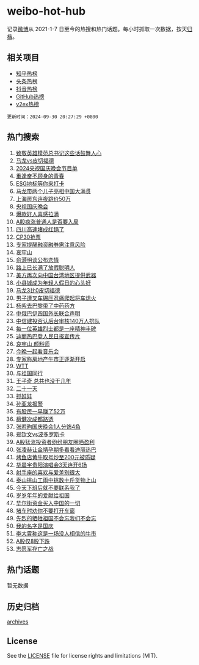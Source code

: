 # weibo-hot-hub

记录[微博](https://www.weibo.com)从 2021-1-7 日至今的热搜和热门话题。每小时抓取一次数据，按天[归档](archives)。

## 相关项目

- [知乎热榜](https://github.com/lonnyzhang423/zhihu-hot-hub)
- [头条热榜](https://github.com/lonnyzhang423/toutiao-hot-hub)
- [抖音热榜](https://github.com/lonnyzhang423/douyin-hot-hub)
- [GitHub热榜](https://github.com/lonnyzhang423/github-hot-hub)
- [v2ex热榜](https://github.com/lonnyzhang423/v2ex-hot-hub)


`更新时间：2024-09-30 20:27:29 +0800`

## 热门搜索

1. [致敬英雄模范总书记这些话鼓舞人心](https://m.weibo.cn/search?containerid=100103type%3D1%26t%3D10%26q%3D%23%E8%87%B4%E6%95%AC%E8%8B%B1%E9%9B%84%E6%A8%A1%E8%8C%83%E6%80%BB%E4%B9%A6%E8%AE%B0%E8%BF%99%E4%BA%9B%E8%AF%9D%E9%BC%93%E8%88%9E%E4%BA%BA%E5%BF%83%23&stream_entry_id=51&isnewpage=1&extparam=seat%3D1%26q%3D%2523%25E8%2587%25B4%25E6%2595%25AC%25E8%258B%25B1%25E9%259B%2584%25E6%25A8%25A1%25E8%258C%2583%25E6%2580%25BB%25E4%25B9%25A6%25E8%25AE%25B0%25E8%25BF%2599%25E4%25BA%259B%25E8%25AF%259D%25E9%25BC%2593%25E8%2588%259E%25E4%25BA%25BA%25E5%25BF%2583%2523%26dgr%3D0%26cate%3D10103%26filter_type%3Drealtimehot%26stream_entry_id%3D51%26c_type%3D51%26pos%3D0%26display_time%3D1727699248%26pre_seqid%3D17276992486230117544246)
1. [马龙vs皮切福德](https://m.weibo.cn/search?containerid=100103type%3D1%26t%3D10%26q%3D%23%E9%A9%AC%E9%BE%99vs%E7%9A%AE%E5%88%87%E7%A6%8F%E5%BE%B7%23&stream_entry_id=31&isnewpage=1&extparam=seat%3D1%26flag%3D1%26pos%3D0%26stream_entry_id%3D31%26realpos%3D1%26lcate%3D5001%26q%3D%2523%25E9%25A9%25AC%25E9%25BE%2599vs%25E7%259A%25AE%25E5%2588%2587%25E7%25A6%258F%25E5%25BE%25B7%2523%26dgr%3D0%26band_rank%3D1%26filter_type%3Drealtimehot%26c_type%3D31%26cate%3D5001%26display_time%3D1727699248%26pre_seqid%3D17276992486230117544246)
1. [2024央视国庆晚会节目单](https://m.weibo.cn/search?containerid=100103type%3D1%26t%3D10%26q%3D%232024%E5%A4%AE%E8%A7%86%E5%9B%BD%E5%BA%86%E6%99%9A%E4%BC%9A%E8%8A%82%E7%9B%AE%E5%8D%95%23&stream_entry_id=31&isnewpage=1&extparam=seat%3D1%26flag%3D0%26pos%3D1%26stream_entry_id%3D31%26realpos%3D2%26lcate%3D5001%26q%3D%25232024%25E5%25A4%25AE%25E8%25A7%2586%25E5%259B%25BD%25E5%25BA%2586%25E6%2599%259A%25E4%25BC%259A%25E8%258A%2582%25E7%259B%25AE%25E5%258D%2595%2523%26dgr%3D0%26band_rank%3D2%26filter_type%3Drealtimehot%26c_type%3D31%26cate%3D5001%26display_time%3D1727699248%26pre_seqid%3D17276992486230117544246)
1. [重逢奋不顾身的青春](https://m.weibo.cn/search?containerid=100103type%3D1%26t%3D10%26q%3D%23%E9%87%8D%E9%80%A2%E5%A5%8B%E4%B8%8D%E9%A1%BE%E8%BA%AB%E7%9A%84%E9%9D%92%E6%98%A5%23&stream_entry_id=31&isnewpage=1&extparam=seat%3D1%26flag%3D0%26pos%3D2%26stream_entry_id%3D31%26realpos%3D3%26lcate%3D5001%26q%3D%2523%25E9%2587%258D%25E9%2580%25A2%25E5%25A5%258B%25E4%25B8%258D%25E9%25A1%25BE%25E8%25BA%25AB%25E7%259A%2584%25E9%259D%2592%25E6%2598%25A5%2523%26dgr%3D0%26band_rank%3D3%26filter_type%3Drealtimehot%26c_type%3D31%26cate%3D5001%26display_time%3D1727699248%26pre_seqid%3D17276992486230117544246)
1. [ESG地标等你来打卡](https://m.weibo.cn/search?containerid=100103type%3D1%26t%3D10%26q%3D%23ESG%E5%9C%B0%E6%A0%87%E7%AD%89%E4%BD%A0%E6%9D%A5%E6%89%93%E5%8D%A1%23&stream_entry_id=31&isnewpage=1&extparam=seat%3D1%26cate%3D5001%26pos%3D3%26stream_entry_id%3D31%26lcate%3D5001%26q%3D%2523ESG%25E5%259C%25B0%25E6%25A0%2587%25E7%25AD%2589%25E4%25BD%25A0%25E6%259D%25A5%25E6%2589%2593%25E5%258D%25A1%2523%26dgr%3D0%26band_rank%3D4%26filter_type%3Drealtimehot%26c_type%3D31%26is_ad_pos%3D1%26adid%3D257973%26display_time%3D1727699248%26pre_seqid%3D17276992486230117544246)
1. [马龙带两个儿子亮相中国大满贯](https://m.weibo.cn/search?containerid=100103type%3D1%26t%3D10%26q%3D%23%E9%A9%AC%E9%BE%99%E5%B8%A6%E4%B8%A4%E4%B8%AA%E5%84%BF%E5%AD%90%E4%BA%AE%E7%9B%B8%E4%B8%AD%E5%9B%BD%E5%A4%A7%E6%BB%A1%E8%B4%AF%23&stream_entry_id=31&isnewpage=1&extparam=seat%3D1%26flag%3D1%26pos%3D4%26stream_entry_id%3D31%26realpos%3D4%26lcate%3D5001%26q%3D%2523%25E9%25A9%25AC%25E9%25BE%2599%25E5%25B8%25A6%25E4%25B8%25A4%25E4%25B8%25AA%25E5%2584%25BF%25E5%25AD%2590%25E4%25BA%25AE%25E7%259B%25B8%25E4%25B8%25AD%25E5%259B%25BD%25E5%25A4%25A7%25E6%25BB%25A1%25E8%25B4%25AF%2523%26dgr%3D0%26band_rank%3D4%26filter_type%3Drealtimehot%26c_type%3D31%26cate%3D5001%26display_time%3D1727699248%26pre_seqid%3D17276992486230117544246)
1. [上海房东连夜跳价50万](https://m.weibo.cn/search?containerid=100103type%3D1%26t%3D10%26q%3D%23%E4%B8%8A%E6%B5%B7%E6%88%BF%E4%B8%9C%E8%BF%9E%E5%A4%9C%E8%B7%B3%E4%BB%B750%E4%B8%87%23&stream_entry_id=31&isnewpage=1&extparam=seat%3D1%26flag%3D1%26pos%3D5%26stream_entry_id%3D31%26realpos%3D5%26lcate%3D5001%26q%3D%2523%25E4%25B8%258A%25E6%25B5%25B7%25E6%2588%25BF%25E4%25B8%259C%25E8%25BF%259E%25E5%25A4%259C%25E8%25B7%25B3%25E4%25BB%25B750%25E4%25B8%2587%2523%26dgr%3D0%26band_rank%3D5%26filter_type%3Drealtimehot%26c_type%3D31%26cate%3D5001%26display_time%3D1727699248%26pre_seqid%3D17276992486230117544246)
1. [央视国庆晚会](https://m.weibo.cn/search?containerid=100103type%3D1%26t%3D10%26q%3D%E5%A4%AE%E8%A7%86%E5%9B%BD%E5%BA%86%E6%99%9A%E4%BC%9A&stream_entry_id=31&isnewpage=1&extparam=seat%3D1%26flag%3D1%26pos%3D6%26stream_entry_id%3D31%26realpos%3D6%26lcate%3D5001%26q%3D%25E5%25A4%25AE%25E8%25A7%2586%25E5%259B%25BD%25E5%25BA%2586%25E6%2599%259A%25E4%25BC%259A%26dgr%3D0%26band_rank%3D6%26filter_type%3Drealtimehot%26c_type%3D31%26cate%3D5001%26display_time%3D1727699248%26pre_seqid%3D17276992486230117544246)
1. [爆款好人喜感拉满](https://m.weibo.cn/search?containerid=100103type%3D1%26t%3D10%26q%3D%23%E7%88%86%E6%AC%BE%E5%A5%BD%E4%BA%BA%E5%96%9C%E6%84%9F%E6%8B%89%E6%BB%A1%23&stream_entry_id=31&isnewpage=1&extparam=seat%3D1%26cate%3D5001%26pos%3D7%26stream_entry_id%3D31%26lcate%3D5001%26c_type%3D31%26q%3D%2523%25E7%2588%2586%25E6%25AC%25BE%25E5%25A5%25BD%25E4%25BA%25BA%25E5%2596%259C%25E6%2584%259F%25E6%258B%2589%25E6%25BB%25A1%2523%26topic_ad%3D1%26band_rank%3D7%26filter_type%3Drealtimehot%26adid%3D257619%26is_ad_pos%3D1%26dgr%3D0%26display_time%3D1727699248%26pre_seqid%3D17276992486230117544246)
1. [A股疯涨普通人是否要入局](https://m.weibo.cn/search?containerid=100103type%3D1%26t%3D10%26q%3D%23A%E8%82%A1%E7%96%AF%E6%B6%A8%E6%99%AE%E9%80%9A%E4%BA%BA%E6%98%AF%E5%90%A6%E8%A6%81%E5%85%A5%E5%B1%80%23&stream_entry_id=31&isnewpage=1&extparam=seat%3D1%26flag%3D2%26pos%3D8%26stream_entry_id%3D31%26realpos%3D7%26lcate%3D5001%26q%3D%2523A%25E8%2582%25A1%25E7%2596%25AF%25E6%25B6%25A8%25E6%2599%25AE%25E9%2580%259A%25E4%25BA%25BA%25E6%2598%25AF%25E5%2590%25A6%25E8%25A6%2581%25E5%2585%25A5%25E5%25B1%2580%2523%26dgr%3D0%26band_rank%3D7%26filter_type%3Drealtimehot%26c_type%3D31%26cate%3D5001%26display_time%3D1727699248%26pre_seqid%3D17276992486230117544246)
1. [四川高速堵成红锅了](https://m.weibo.cn/search?containerid=100103type%3D1%26t%3D10%26q%3D%23%E5%9B%9B%E5%B7%9D%E9%AB%98%E9%80%9F%E5%A0%B5%E6%88%90%E7%BA%A2%E9%94%85%E4%BA%86%23&stream_entry_id=31&isnewpage=1&extparam=seat%3D1%26flag%3D2%26pos%3D9%26stream_entry_id%3D31%26realpos%3D8%26lcate%3D5001%26q%3D%2523%25E5%259B%259B%25E5%25B7%259D%25E9%25AB%2598%25E9%2580%259F%25E5%25A0%25B5%25E6%2588%2590%25E7%25BA%25A2%25E9%2594%2585%25E4%25BA%2586%2523%26dgr%3D0%26band_rank%3D8%26filter_type%3Drealtimehot%26c_type%3D31%26cate%3D5001%26display_time%3D1727699248%26pre_seqid%3D17276992486230117544246)
1. [CP30抢票](https://m.weibo.cn/search?containerid=100103type%3D1%26t%3D10%26q%3DCP30%E6%8A%A2%E7%A5%A8&stream_entry_id=31&isnewpage=1&extparam=seat%3D1%26flag%3D1%26pos%3D10%26stream_entry_id%3D31%26realpos%3D9%26lcate%3D5001%26q%3DCP30%25E6%258A%25A2%25E7%25A5%25A8%26dgr%3D0%26band_rank%3D9%26filter_type%3Drealtimehot%26c_type%3D31%26cate%3D5001%26display_time%3D1727699248%26pre_seqid%3D17276992486230117544246)
1. [专家提醒融资融券需注意风险](https://m.weibo.cn/search?containerid=100103type%3D1%26t%3D10%26q%3D%23%E4%B8%93%E5%AE%B6%E6%8F%90%E9%86%92%E8%9E%8D%E8%B5%84%E8%9E%8D%E5%88%B8%E9%9C%80%E6%B3%A8%E6%84%8F%E9%A3%8E%E9%99%A9%23&stream_entry_id=31&isnewpage=1&extparam=seat%3D1%26flag%3D1%26pos%3D11%26stream_entry_id%3D31%26realpos%3D10%26lcate%3D5001%26q%3D%2523%25E4%25B8%2593%25E5%25AE%25B6%25E6%258F%2590%25E9%2586%2592%25E8%259E%258D%25E8%25B5%2584%25E8%259E%258D%25E5%2588%25B8%25E9%259C%2580%25E6%25B3%25A8%25E6%2584%258F%25E9%25A3%258E%25E9%2599%25A9%2523%26dgr%3D0%26band_rank%3D10%26filter_type%3Drealtimehot%26c_type%3D31%26cate%3D5001%26display_time%3D1727699248%26pre_seqid%3D17276992486230117544246)
1. [哀牢山](https://m.weibo.cn/search?containerid=100103type%3D1%26t%3D10%26q%3D%E5%93%80%E7%89%A2%E5%B1%B1&stream_entry_id=31&isnewpage=1&extparam=seat%3D1%26flag%3D1%26pos%3D12%26stream_entry_id%3D31%26realpos%3D11%26lcate%3D5001%26q%3D%25E5%2593%2580%25E7%2589%25A2%25E5%25B1%25B1%26dgr%3D0%26band_rank%3D11%26filter_type%3Drealtimehot%26c_type%3D31%26cate%3D5001%26display_time%3D1727699248%26pre_seqid%3D17276992486230117544246)
1. [俞灏明谈公布恋情](https://m.weibo.cn/search?containerid=100103type%3D1%26t%3D10%26q%3D%23%E4%BF%9E%E7%81%8F%E6%98%8E%E8%B0%88%E5%85%AC%E5%B8%83%E6%81%8B%E6%83%85%23&stream_entry_id=31&isnewpage=1&extparam=seat%3D1%26flag%3D2%26pos%3D13%26stream_entry_id%3D31%26realpos%3D12%26lcate%3D5001%26q%3D%2523%25E4%25BF%259E%25E7%2581%258F%25E6%2598%258E%25E8%25B0%2588%25E5%2585%25AC%25E5%25B8%2583%25E6%2581%258B%25E6%2583%2585%2523%26dgr%3D0%26band_rank%3D12%26filter_type%3Drealtimehot%26c_type%3D31%26cate%3D5001%26display_time%3D1727699248%26pre_seqid%3D17276992486230117544246)
1. [路上已长满了放假聪明人](https://m.weibo.cn/search?containerid=100103type%3D1%26t%3D10%26q%3D%23%E8%B7%AF%E4%B8%8A%E5%B7%B2%E9%95%BF%E6%BB%A1%E4%BA%86%E6%94%BE%E5%81%87%E8%81%AA%E6%98%8E%E4%BA%BA%23&stream_entry_id=31&isnewpage=1&extparam=seat%3D1%26flag%3D0%26pos%3D14%26stream_entry_id%3D31%26realpos%3D13%26lcate%3D5001%26q%3D%2523%25E8%25B7%25AF%25E4%25B8%258A%25E5%25B7%25B2%25E9%2595%25BF%25E6%25BB%25A1%25E4%25BA%2586%25E6%2594%25BE%25E5%2581%2587%25E8%2581%25AA%25E6%2598%258E%25E4%25BA%25BA%2523%26dgr%3D0%26band_rank%3D13%26filter_type%3Drealtimehot%26c_type%3D31%26cate%3D5001%26display_time%3D1727699248%26pre_seqid%3D17276992486230117544246)
1. [美方再次向中国台湾地区提供武器](https://m.weibo.cn/search?containerid=100103type%3D1%26t%3D10%26q%3D%23%E7%BE%8E%E6%96%B9%E5%86%8D%E6%AC%A1%E5%90%91%E4%B8%AD%E5%9B%BD%E5%8F%B0%E6%B9%BE%E5%9C%B0%E5%8C%BA%E6%8F%90%E4%BE%9B%E6%AD%A6%E5%99%A8%23&stream_entry_id=31&isnewpage=1&extparam=seat%3D1%26flag%3D0%26pos%3D15%26stream_entry_id%3D31%26realpos%3D14%26lcate%3D5001%26q%3D%2523%25E7%25BE%258E%25E6%2596%25B9%25E5%2586%258D%25E6%25AC%25A1%25E5%2590%2591%25E4%25B8%25AD%25E5%259B%25BD%25E5%258F%25B0%25E6%25B9%25BE%25E5%259C%25B0%25E5%258C%25BA%25E6%258F%2590%25E4%25BE%259B%25E6%25AD%25A6%25E5%2599%25A8%2523%26dgr%3D0%26band_rank%3D14%26filter_type%3Drealtimehot%26c_type%3D31%26cate%3D5001%26display_time%3D1727699248%26pre_seqid%3D17276992486230117544246)
1. [小县城成为年轻人假日的心头好](https://m.weibo.cn/search?containerid=100103type%3D1%26t%3D10%26q%3D%23%E5%B0%8F%E5%8E%BF%E5%9F%8E%E6%88%90%E4%B8%BA%E5%B9%B4%E8%BD%BB%E4%BA%BA%E5%81%87%E6%97%A5%E7%9A%84%E5%BF%83%E5%A4%B4%E5%A5%BD%23&stream_entry_id=31&isnewpage=1&extparam=seat%3D1%26flag%3D1%26pos%3D16%26stream_entry_id%3D31%26realpos%3D15%26lcate%3D5001%26q%3D%2523%25E5%25B0%258F%25E5%258E%25BF%25E5%259F%258E%25E6%2588%2590%25E4%25B8%25BA%25E5%25B9%25B4%25E8%25BD%25BB%25E4%25BA%25BA%25E5%2581%2587%25E6%2597%25A5%25E7%259A%2584%25E5%25BF%2583%25E5%25A4%25B4%25E5%25A5%25BD%2523%26dgr%3D0%26band_rank%3D15%26filter_type%3Drealtimehot%26c_type%3D31%26cate%3D5001%26display_time%3D1727699248%26pre_seqid%3D17276992486230117544246)
1. [马龙3比0皮切福德](https://m.weibo.cn/search?containerid=100103type%3D1%26t%3D10%26q%3D%23%E9%A9%AC%E9%BE%993%E6%AF%940%E7%9A%AE%E5%88%87%E7%A6%8F%E5%BE%B7%23&stream_entry_id=31&isnewpage=1&extparam=seat%3D1%26flag%3D1%26pos%3D17%26stream_entry_id%3D31%26realpos%3D16%26lcate%3D5001%26q%3D%2523%25E9%25A9%25AC%25E9%25BE%25993%25E6%25AF%25940%25E7%259A%25AE%25E5%2588%2587%25E7%25A6%258F%25E5%25BE%25B7%2523%26dgr%3D0%26band_rank%3D16%26filter_type%3Drealtimehot%26c_type%3D31%26cate%3D5001%26display_time%3D1727699248%26pre_seqid%3D17276992486230117544246)
1. [男子遭叉车碾压忍痛爬起将车熄火](https://m.weibo.cn/search?containerid=100103type%3D1%26t%3D10%26q%3D%23%E7%94%B7%E5%AD%90%E9%81%AD%E5%8F%89%E8%BD%A6%E7%A2%BE%E5%8E%8B%E5%BF%8D%E7%97%9B%E7%88%AC%E8%B5%B7%E5%B0%86%E8%BD%A6%E7%86%84%E7%81%AB%23&stream_entry_id=31&isnewpage=1&extparam=seat%3D1%26flag%3D0%26pos%3D18%26stream_entry_id%3D31%26realpos%3D17%26lcate%3D5001%26q%3D%2523%25E7%2594%25B7%25E5%25AD%2590%25E9%2581%25AD%25E5%258F%2589%25E8%25BD%25A6%25E7%25A2%25BE%25E5%258E%258B%25E5%25BF%258D%25E7%2597%259B%25E7%2588%25AC%25E8%25B5%25B7%25E5%25B0%2586%25E8%25BD%25A6%25E7%2586%2584%25E7%2581%25AB%2523%26dgr%3D0%26band_rank%3D17%26filter_type%3Drealtimehot%26c_type%3D31%26cate%3D5001%26display_time%3D1727699248%26pre_seqid%3D17276992486230117544246)
1. [杨紫去巴黎带了中药药方](https://m.weibo.cn/search?containerid=100103type%3D1%26t%3D10%26q%3D%23%E6%9D%A8%E7%B4%AB%E5%8E%BB%E5%B7%B4%E9%BB%8E%E5%B8%A6%E4%BA%86%E4%B8%AD%E8%8D%AF%E8%8D%AF%E6%96%B9%23&stream_entry_id=31&isnewpage=1&extparam=seat%3D1%26flag%3D1%26pos%3D19%26stream_entry_id%3D31%26realpos%3D18%26lcate%3D5001%26q%3D%2523%25E6%259D%25A8%25E7%25B4%25AB%25E5%258E%25BB%25E5%25B7%25B4%25E9%25BB%258E%25E5%25B8%25A6%25E4%25BA%2586%25E4%25B8%25AD%25E8%258D%25AF%25E8%258D%25AF%25E6%2596%25B9%2523%26dgr%3D0%26band_rank%3D18%26filter_type%3Drealtimehot%26c_type%3D31%26cate%3D5001%26display_time%3D1727699248%26pre_seqid%3D17276992486230117544246)
1. [中俄巴伊四国外长联合声明](https://m.weibo.cn/search?containerid=100103type%3D1%26t%3D10%26q%3D%23%E4%B8%AD%E4%BF%84%E5%B7%B4%E4%BC%8A%E5%9B%9B%E5%9B%BD%E5%A4%96%E9%95%BF%E8%81%94%E5%90%88%E5%A3%B0%E6%98%8E%23&stream_entry_id=31&isnewpage=1&extparam=seat%3D1%26flag%3D1%26pos%3D20%26stream_entry_id%3D31%26realpos%3D19%26lcate%3D5001%26q%3D%2523%25E4%25B8%25AD%25E4%25BF%2584%25E5%25B7%25B4%25E4%25BC%258A%25E5%259B%259B%25E5%259B%25BD%25E5%25A4%2596%25E9%2595%25BF%25E8%2581%2594%25E5%2590%2588%25E5%25A3%25B0%25E6%2598%258E%2523%26dgr%3D0%26band_rank%3D19%26filter_type%3Drealtimehot%26c_type%3D31%26cate%3D5001%26display_time%3D1727699248%26pre_seqid%3D17276992486230117544246)
1. [中信建投否认后台审核140万人排队](https://m.weibo.cn/search?containerid=100103type%3D1%26t%3D10%26q%3D%23%E4%B8%AD%E4%BF%A1%E5%BB%BA%E6%8A%95%E5%90%A6%E8%AE%A4%E5%90%8E%E5%8F%B0%E5%AE%A1%E6%A0%B8140%E4%B8%87%E4%BA%BA%E6%8E%92%E9%98%9F%23&stream_entry_id=31&isnewpage=1&extparam=seat%3D1%26flag%3D1%26pos%3D21%26stream_entry_id%3D31%26realpos%3D20%26lcate%3D5001%26q%3D%2523%25E4%25B8%25AD%25E4%25BF%25A1%25E5%25BB%25BA%25E6%258A%2595%25E5%2590%25A6%25E8%25AE%25A4%25E5%2590%258E%25E5%258F%25B0%25E5%25AE%25A1%25E6%25A0%25B8140%25E4%25B8%2587%25E4%25BA%25BA%25E6%258E%2592%25E9%2598%259F%2523%26dgr%3D0%26band_rank%3D20%26filter_type%3Drealtimehot%26c_type%3D31%26cate%3D5001%26display_time%3D1727699248%26pre_seqid%3D17276992486230117544246)
1. [每一位英雄烈士都是一座精神丰碑](https://m.weibo.cn/search?containerid=100103type%3D1%26t%3D10%26q%3D%23%E6%AF%8F%E4%B8%80%E4%BD%8D%E8%8B%B1%E9%9B%84%E7%83%88%E5%A3%AB%E9%83%BD%E6%98%AF%E4%B8%80%E5%BA%A7%E7%B2%BE%E7%A5%9E%E4%B8%B0%E7%A2%91%23&stream_entry_id=31&isnewpage=1&extparam=seat%3D1%26flag%3D0%26pos%3D22%26stream_entry_id%3D31%26realpos%3D21%26lcate%3D5001%26q%3D%2523%25E6%25AF%258F%25E4%25B8%2580%25E4%25BD%258D%25E8%258B%25B1%25E9%259B%2584%25E7%2583%2588%25E5%25A3%25AB%25E9%2583%25BD%25E6%2598%25AF%25E4%25B8%2580%25E5%25BA%25A7%25E7%25B2%25BE%25E7%25A5%259E%25E4%25B8%25B0%25E7%25A2%2591%2523%26dgr%3D0%26band_rank%3D21%26filter_type%3Drealtimehot%26c_type%3D31%26cate%3D5001%26display_time%3D1727699248%26pre_seqid%3D17276992486230117544246)
1. [迪丽热巴登人民日报宣传片](https://m.weibo.cn/search?containerid=100103type%3D1%26t%3D10%26q%3D%23%E8%BF%AA%E4%B8%BD%E7%83%AD%E5%B7%B4%E7%99%BB%E4%BA%BA%E6%B0%91%E6%97%A5%E6%8A%A5%E5%AE%A3%E4%BC%A0%E7%89%87%23&stream_entry_id=31&isnewpage=1&extparam=seat%3D1%26flag%3D0%26pos%3D23%26stream_entry_id%3D31%26realpos%3D22%26lcate%3D5001%26q%3D%2523%25E8%25BF%25AA%25E4%25B8%25BD%25E7%2583%25AD%25E5%25B7%25B4%25E7%2599%25BB%25E4%25BA%25BA%25E6%25B0%2591%25E6%2597%25A5%25E6%258A%25A5%25E5%25AE%25A3%25E4%25BC%25A0%25E7%2589%2587%2523%26dgr%3D0%26band_rank%3D22%26filter_type%3Drealtimehot%26c_type%3D31%26cate%3D5001%26display_time%3D1727699248%26pre_seqid%3D17276992486230117544246)
1. [哀牢山 颜料师](https://m.weibo.cn/search?containerid=100103type%3D1%26t%3D10%26q%3D%E5%93%80%E7%89%A2%E5%B1%B1+%E9%A2%9C%E6%96%99%E5%B8%88&stream_entry_id=31&isnewpage=1&extparam=seat%3D1%26flag%3D0%26pos%3D24%26stream_entry_id%3D31%26realpos%3D23%26lcate%3D5001%26q%3D%25E5%2593%2580%25E7%2589%25A2%25E5%25B1%25B1%2520%25E9%25A2%259C%25E6%2596%2599%25E5%25B8%2588%26dgr%3D0%26band_rank%3D23%26filter_type%3Drealtimehot%26c_type%3D31%26cate%3D5001%26display_time%3D1727699248%26pre_seqid%3D17276992486230117544246)
1. [今晚一起看音乐会](https://m.weibo.cn/search?containerid=100103type%3D1%26t%3D10%26q%3D%23%E4%BB%8A%E6%99%9A%E4%B8%80%E8%B5%B7%E7%9C%8B%E9%9F%B3%E4%B9%90%E4%BC%9A%23&stream_entry_id=31&isnewpage=1&extparam=seat%3D1%26flag%3D0%26pos%3D25%26stream_entry_id%3D31%26realpos%3D24%26lcate%3D5001%26q%3D%2523%25E4%25BB%258A%25E6%2599%259A%25E4%25B8%2580%25E8%25B5%25B7%25E7%259C%258B%25E9%259F%25B3%25E4%25B9%2590%25E4%25BC%259A%2523%26dgr%3D0%26band_rank%3D24%26filter_type%3Drealtimehot%26cate%3D5001%26c_type%3D31%26adid%3D258058%26display_time%3D1727699248%26pre_seqid%3D17276992486230117544246)
1. [专家称房地产牛市正逐渐开启](https://m.weibo.cn/search?containerid=100103type%3D1%26t%3D10%26q%3D%23%E4%B8%93%E5%AE%B6%E7%A7%B0%E6%88%BF%E5%9C%B0%E4%BA%A7%E7%89%9B%E5%B8%82%E6%AD%A3%E9%80%90%E6%B8%90%E5%BC%80%E5%90%AF%23&stream_entry_id=31&isnewpage=1&extparam=seat%3D1%26flag%3D0%26pos%3D26%26stream_entry_id%3D31%26realpos%3D25%26lcate%3D5001%26q%3D%2523%25E4%25B8%2593%25E5%25AE%25B6%25E7%25A7%25B0%25E6%2588%25BF%25E5%259C%25B0%25E4%25BA%25A7%25E7%2589%259B%25E5%25B8%2582%25E6%25AD%25A3%25E9%2580%2590%25E6%25B8%2590%25E5%25BC%2580%25E5%2590%25AF%2523%26dgr%3D0%26band_rank%3D25%26filter_type%3Drealtimehot%26c_type%3D31%26cate%3D5001%26display_time%3D1727699248%26pre_seqid%3D17276992486230117544246)
1. [WTT](https://m.weibo.cn/search?containerid=100103type%3D1%26t%3D10%26q%3DWTT&stream_entry_id=31&isnewpage=1&extparam=seat%3D1%26flag%3D1%26pos%3D27%26stream_entry_id%3D31%26realpos%3D26%26lcate%3D5001%26q%3DWTT%26dgr%3D0%26band_rank%3D26%26filter_type%3Drealtimehot%26c_type%3D31%26cate%3D5001%26display_time%3D1727699248%26pre_seqid%3D17276992486230117544246)
1. [与祖国同行](https://m.weibo.cn/search?containerid=100103type%3D1%26t%3D10%26q%3D%23%E4%B8%8E%E7%A5%96%E5%9B%BD%E5%90%8C%E8%A1%8C%23&stream_entry_id=31&isnewpage=1&extparam=seat%3D1%26flag%3D1%26pos%3D28%26stream_entry_id%3D31%26realpos%3D27%26lcate%3D5001%26q%3D%2523%25E4%25B8%258E%25E7%25A5%2596%25E5%259B%25BD%25E5%2590%258C%25E8%25A1%258C%2523%26dgr%3D0%26band_rank%3D27%26filter_type%3Drealtimehot%26c_type%3D31%26cate%3D5001%26display_time%3D1727699248%26pre_seqid%3D17276992486230117544246)
1. [王子奇 总共也没干几年](https://m.weibo.cn/search?containerid=100103type%3D1%26t%3D10%26q%3D%E7%8E%8B%E5%AD%90%E5%A5%87+%E6%80%BB%E5%85%B1%E4%B9%9F%E6%B2%A1%E5%B9%B2%E5%87%A0%E5%B9%B4&stream_entry_id=31&isnewpage=1&extparam=seat%3D1%26flag%3D1%26pos%3D29%26stream_entry_id%3D31%26realpos%3D28%26lcate%3D5001%26q%3D%25E7%258E%258B%25E5%25AD%2590%25E5%25A5%2587%2520%25E6%2580%25BB%25E5%2585%25B1%25E4%25B9%259F%25E6%25B2%25A1%25E5%25B9%25B2%25E5%2587%25A0%25E5%25B9%25B4%26dgr%3D0%26band_rank%3D28%26filter_type%3Drealtimehot%26c_type%3D31%26cate%3D5001%26display_time%3D1727699248%26pre_seqid%3D17276992486230117544246)
1. [二十一天](https://m.weibo.cn/search?containerid=100103type%3D1%26t%3D10%26q%3D%E4%BA%8C%E5%8D%81%E4%B8%80%E5%A4%A9&stream_entry_id=31&isnewpage=1&extparam=seat%3D1%26flag%3D1%26pos%3D30%26stream_entry_id%3D31%26realpos%3D29%26lcate%3D5001%26q%3D%25E4%25BA%258C%25E5%258D%2581%25E4%25B8%2580%25E5%25A4%25A9%26dgr%3D0%26band_rank%3D29%26filter_type%3Drealtimehot%26c_type%3D31%26cate%3D5001%26display_time%3D1727699248%26pre_seqid%3D17276992486230117544246)
1. [抓娃娃](https://m.weibo.cn/search?containerid=100103type%3D1%26t%3D10%26q%3D%E6%8A%93%E5%A8%83%E5%A8%83&stream_entry_id=31&isnewpage=1&extparam=seat%3D1%26flag%3D1%26pos%3D31%26stream_entry_id%3D31%26realpos%3D30%26lcate%3D5001%26q%3D%25E6%258A%2593%25E5%25A8%2583%25E5%25A8%2583%26dgr%3D0%26band_rank%3D30%26filter_type%3Drealtimehot%26c_type%3D31%26cate%3D5001%26display_time%3D1727699248%26pre_seqid%3D17276992486230117544246)
1. [孙亚龙报警](https://m.weibo.cn/search?containerid=100103type%3D1%26t%3D10%26q%3D%23%E5%AD%99%E4%BA%9A%E9%BE%99%E6%8A%A5%E8%AD%A6%23&stream_entry_id=31&isnewpage=1&extparam=seat%3D1%26flag%3D1%26pos%3D32%26stream_entry_id%3D31%26realpos%3D31%26lcate%3D5001%26q%3D%2523%25E5%25AD%2599%25E4%25BA%259A%25E9%25BE%2599%25E6%258A%25A5%25E8%25AD%25A6%2523%26dgr%3D0%26band_rank%3D31%26filter_type%3Drealtimehot%26c_type%3D31%26cate%3D5001%26display_time%3D1727699248%26pre_seqid%3D17276992486230117544246)
1. [有股民一早赚了52万](https://m.weibo.cn/search?containerid=100103type%3D1%26t%3D10%26q%3D%23%E6%9C%89%E8%82%A1%E6%B0%91%E4%B8%80%E6%97%A9%E8%B5%9A%E4%BA%8652%E4%B8%87%23&stream_entry_id=31&isnewpage=1&extparam=seat%3D1%26flag%3D0%26pos%3D33%26stream_entry_id%3D31%26realpos%3D32%26lcate%3D5001%26q%3D%2523%25E6%259C%2589%25E8%2582%25A1%25E6%25B0%2591%25E4%25B8%2580%25E6%2597%25A9%25E8%25B5%259A%25E4%25BA%258652%25E4%25B8%2587%2523%26dgr%3D0%26band_rank%3D32%26filter_type%3Drealtimehot%26c_type%3D31%26cate%3D5001%26display_time%3D1727699248%26pre_seqid%3D17276992486230117544246)
1. [檀健次成都路透](https://m.weibo.cn/search?containerid=100103type%3D1%26t%3D10%26q%3D%23%E6%AA%80%E5%81%A5%E6%AC%A1%E6%88%90%E9%83%BD%E8%B7%AF%E9%80%8F%23&stream_entry_id=31&isnewpage=1&extparam=seat%3D1%26flag%3D1%26pos%3D34%26stream_entry_id%3D31%26realpos%3D33%26lcate%3D5001%26q%3D%2523%25E6%25AA%2580%25E5%2581%25A5%25E6%25AC%25A1%25E6%2588%2590%25E9%2583%25BD%25E8%25B7%25AF%25E9%2580%258F%2523%26dgr%3D0%26band_rank%3D33%26filter_type%3Drealtimehot%26c_type%3D31%26cate%3D5001%26display_time%3D1727699248%26pre_seqid%3D17276992486230117544246)
1. [张若昀国庆晚会1人分饰4角](https://m.weibo.cn/search?containerid=100103type%3D1%26t%3D10%26q%3D%23%E5%BC%A0%E8%8B%A5%E6%98%80%E5%9B%BD%E5%BA%86%E6%99%9A%E4%BC%9A1%E4%BA%BA%E5%88%86%E9%A5%B04%E8%A7%92%23&stream_entry_id=31&isnewpage=1&extparam=seat%3D1%26flag%3D1%26pos%3D35%26stream_entry_id%3D31%26realpos%3D34%26lcate%3D5001%26q%3D%2523%25E5%25BC%25A0%25E8%258B%25A5%25E6%2598%2580%25E5%259B%25BD%25E5%25BA%2586%25E6%2599%259A%25E4%25BC%259A1%25E4%25BA%25BA%25E5%2588%2586%25E9%25A5%25B04%25E8%25A7%2592%2523%26dgr%3D0%26band_rank%3D34%26filter_type%3Drealtimehot%26c_type%3D31%26cate%3D5001%26display_time%3D1727699248%26pre_seqid%3D17276992486230117544246)
1. [郑钦文vs波多罗斯卡](https://m.weibo.cn/search?containerid=100103type%3D1%26t%3D10%26q%3D%23%E9%83%91%E9%92%A6%E6%96%87vs%E6%B3%A2%E5%A4%9A%E7%BD%97%E6%96%AF%E5%8D%A1%23&stream_entry_id=31&isnewpage=1&extparam=seat%3D1%26flag%3D0%26pos%3D36%26stream_entry_id%3D31%26realpos%3D35%26lcate%3D5001%26q%3D%2523%25E9%2583%2591%25E9%2592%25A6%25E6%2596%2587vs%25E6%25B3%25A2%25E5%25A4%259A%25E7%25BD%2597%25E6%2596%25AF%25E5%258D%25A1%2523%26dgr%3D0%26band_rank%3D35%26filter_type%3Drealtimehot%26c_type%3D31%26cate%3D5001%26display_time%3D1727699248%26pre_seqid%3D17276992486230117544246)
1. [A股猛涨投资者纷纷朋友圈晒盈利](https://m.weibo.cn/search?containerid=100103type%3D1%26t%3D10%26q%3D%23A%E8%82%A1%E7%8C%9B%E6%B6%A8%E6%8A%95%E8%B5%84%E8%80%85%E7%BA%B7%E7%BA%B7%E6%9C%8B%E5%8F%8B%E5%9C%88%E6%99%92%E7%9B%88%E5%88%A9%23&stream_entry_id=31&isnewpage=1&extparam=seat%3D1%26flag%3D0%26pos%3D37%26stream_entry_id%3D31%26realpos%3D36%26lcate%3D5001%26q%3D%2523A%25E8%2582%25A1%25E7%258C%259B%25E6%25B6%25A8%25E6%258A%2595%25E8%25B5%2584%25E8%2580%2585%25E7%25BA%25B7%25E7%25BA%25B7%25E6%259C%258B%25E5%258F%258B%25E5%259C%2588%25E6%2599%2592%25E7%259B%2588%25E5%2588%25A9%2523%26dgr%3D0%26band_rank%3D36%26filter_type%3Drealtimehot%26c_type%3D31%26cate%3D5001%26display_time%3D1727699248%26pre_seqid%3D17276992486230117544246)
1. [张凌赫让金靖孕期多看看迪丽热巴](https://m.weibo.cn/search?containerid=100103type%3D1%26t%3D10%26q%3D%23%E5%BC%A0%E5%87%8C%E8%B5%AB%E8%AE%A9%E9%87%91%E9%9D%96%E5%AD%95%E6%9C%9F%E5%A4%9A%E7%9C%8B%E7%9C%8B%E8%BF%AA%E4%B8%BD%E7%83%AD%E5%B7%B4%23&stream_entry_id=31&isnewpage=1&extparam=seat%3D1%26flag%3D0%26pos%3D38%26stream_entry_id%3D31%26realpos%3D37%26lcate%3D5001%26q%3D%2523%25E5%25BC%25A0%25E5%2587%258C%25E8%25B5%25AB%25E8%25AE%25A9%25E9%2587%2591%25E9%259D%2596%25E5%25AD%2595%25E6%259C%259F%25E5%25A4%259A%25E7%259C%258B%25E7%259C%258B%25E8%25BF%25AA%25E4%25B8%25BD%25E7%2583%25AD%25E5%25B7%25B4%2523%26dgr%3D0%26band_rank%3D37%26filter_type%3Drealtimehot%26c_type%3D31%26cate%3D5001%26display_time%3D1727699248%26pre_seqid%3D17276992486230117544246)
1. [烤鱼店黄牛取号炒至200元被质疑](https://m.weibo.cn/search?containerid=100103type%3D1%26t%3D10%26q%3D%23%E7%83%A4%E9%B1%BC%E5%BA%97%E9%BB%84%E7%89%9B%E5%8F%96%E5%8F%B7%E7%82%92%E8%87%B3200%E5%85%83%E8%A2%AB%E8%B4%A8%E7%96%91%23&stream_entry_id=31&isnewpage=1&extparam=seat%3D1%26flag%3D0%26pos%3D39%26stream_entry_id%3D31%26realpos%3D38%26lcate%3D5001%26q%3D%2523%25E7%2583%25A4%25E9%25B1%25BC%25E5%25BA%2597%25E9%25BB%2584%25E7%2589%259B%25E5%258F%2596%25E5%258F%25B7%25E7%2582%2592%25E8%2587%25B3200%25E5%2585%2583%25E8%25A2%25AB%25E8%25B4%25A8%25E7%2596%2591%2523%26dgr%3D0%26band_rank%3D38%26filter_type%3Drealtimehot%26c_type%3D31%26cate%3D5001%26display_time%3D1727699248%26pre_seqid%3D17276992486230117544246)
1. [华晨宇贵阳演唱会3天连开6场](https://m.weibo.cn/search?containerid=100103type%3D1%26t%3D10%26q%3D%23%E5%8D%8E%E6%99%A8%E5%AE%87%E8%B4%B5%E9%98%B3%E6%BC%94%E5%94%B1%E4%BC%9A3%E5%A4%A9%E8%BF%9E%E5%BC%806%E5%9C%BA%23&stream_entry_id=31&isnewpage=1&extparam=seat%3D1%26flag%3D1%26pos%3D40%26stream_entry_id%3D31%26realpos%3D39%26lcate%3D5001%26q%3D%2523%25E5%258D%258E%25E6%2599%25A8%25E5%25AE%2587%25E8%25B4%25B5%25E9%2598%25B3%25E6%25BC%2594%25E5%2594%25B1%25E4%25BC%259A3%25E5%25A4%25A9%25E8%25BF%259E%25E5%25BC%25806%25E5%259C%25BA%2523%26dgr%3D0%26band_rank%3D39%26filter_type%3Drealtimehot%26c_type%3D31%26cate%3D5001%26display_time%3D1727699248%26pre_seqid%3D17276992486230117544246)
1. [射手座的喜欢与爱差别很大](https://m.weibo.cn/search?containerid=100103type%3D1%26t%3D10%26q%3D%23%E5%B0%84%E6%89%8B%E5%BA%A7%E7%9A%84%E5%96%9C%E6%AC%A2%E4%B8%8E%E7%88%B1%E5%B7%AE%E5%88%AB%E5%BE%88%E5%A4%A7%23&stream_entry_id=31&isnewpage=1&extparam=seat%3D1%26flag%3D1%26pos%3D41%26stream_entry_id%3D31%26realpos%3D40%26lcate%3D5001%26q%3D%2523%25E5%25B0%2584%25E6%2589%258B%25E5%25BA%25A7%25E7%259A%2584%25E5%2596%259C%25E6%25AC%25A2%25E4%25B8%258E%25E7%2588%25B1%25E5%25B7%25AE%25E5%2588%25AB%25E5%25BE%2588%25E5%25A4%25A7%2523%26dgr%3D0%26band_rank%3D40%26filter_type%3Drealtimehot%26c_type%3D31%26cate%3D5001%26display_time%3D1727699248%26pre_seqid%3D17276992486230117544246)
1. [泰山挑山工雨中挑数十斤货物上山](https://m.weibo.cn/search?containerid=100103type%3D1%26t%3D10%26q%3D%23%E6%B3%B0%E5%B1%B1%E6%8C%91%E5%B1%B1%E5%B7%A5%E9%9B%A8%E4%B8%AD%E6%8C%91%E6%95%B0%E5%8D%81%E6%96%A4%E8%B4%A7%E7%89%A9%E4%B8%8A%E5%B1%B1%23&stream_entry_id=31&isnewpage=1&extparam=seat%3D1%26flag%3D1%26pos%3D42%26stream_entry_id%3D31%26realpos%3D41%26lcate%3D5001%26q%3D%2523%25E6%25B3%25B0%25E5%25B1%25B1%25E6%258C%2591%25E5%25B1%25B1%25E5%25B7%25A5%25E9%259B%25A8%25E4%25B8%25AD%25E6%258C%2591%25E6%2595%25B0%25E5%258D%2581%25E6%2596%25A4%25E8%25B4%25A7%25E7%2589%25A9%25E4%25B8%258A%25E5%25B1%25B1%2523%26dgr%3D0%26band_rank%3D41%26filter_type%3Drealtimehot%26c_type%3D31%26cate%3D5001%26display_time%3D1727699248%26pre_seqid%3D17276992486230117544246)
1. [今天下班后就不要联系我了](https://m.weibo.cn/search?containerid=100103type%3D1%26t%3D10%26q%3D%23%E4%BB%8A%E5%A4%A9%E4%B8%8B%E7%8F%AD%E5%90%8E%E5%B0%B1%E4%B8%8D%E8%A6%81%E8%81%94%E7%B3%BB%E6%88%91%E4%BA%86%23&stream_entry_id=31&isnewpage=1&extparam=seat%3D1%26flag%3D0%26pos%3D43%26stream_entry_id%3D31%26realpos%3D42%26lcate%3D5001%26q%3D%2523%25E4%25BB%258A%25E5%25A4%25A9%25E4%25B8%258B%25E7%258F%25AD%25E5%2590%258E%25E5%25B0%25B1%25E4%25B8%258D%25E8%25A6%2581%25E8%2581%2594%25E7%25B3%25BB%25E6%2588%2591%25E4%25BA%2586%2523%26dgr%3D0%26band_rank%3D42%26filter_type%3Drealtimehot%26c_type%3D31%26cate%3D5001%26display_time%3D1727699248%26pre_seqid%3D17276992486230117544246)
1. [岁岁年年的爱献给祖国](https://m.weibo.cn/search?containerid=100103type%3D1%26t%3D10%26q%3D%23%E5%B2%81%E5%B2%81%E5%B9%B4%E5%B9%B4%E7%9A%84%E7%88%B1%E7%8C%AE%E7%BB%99%E7%A5%96%E5%9B%BD%23&stream_entry_id=31&isnewpage=1&extparam=seat%3D1%26flag%3D0%26pos%3D44%26stream_entry_id%3D31%26realpos%3D43%26lcate%3D5001%26q%3D%2523%25E5%25B2%2581%25E5%25B2%2581%25E5%25B9%25B4%25E5%25B9%25B4%25E7%259A%2584%25E7%2588%25B1%25E7%258C%25AE%25E7%25BB%2599%25E7%25A5%2596%25E5%259B%25BD%2523%26dgr%3D0%26band_rank%3D43%26filter_type%3Drealtimehot%26c_type%3D31%26cate%3D5001%26display_time%3D1727699248%26pre_seqid%3D17276992486230117544246)
1. [华尔街资金买入中国的一切](https://m.weibo.cn/search?containerid=100103type%3D1%26t%3D10%26q%3D%23%E5%8D%8E%E5%B0%94%E8%A1%97%E8%B5%84%E9%87%91%E4%B9%B0%E5%85%A5%E4%B8%AD%E5%9B%BD%E7%9A%84%E4%B8%80%E5%88%87%23&stream_entry_id=31&isnewpage=1&extparam=seat%3D1%26flag%3D1%26pos%3D45%26stream_entry_id%3D31%26realpos%3D44%26lcate%3D5001%26q%3D%2523%25E5%258D%258E%25E5%25B0%2594%25E8%25A1%2597%25E8%25B5%2584%25E9%2587%2591%25E4%25B9%25B0%25E5%2585%25A5%25E4%25B8%25AD%25E5%259B%25BD%25E7%259A%2584%25E4%25B8%2580%25E5%2588%2587%2523%26dgr%3D0%26band_rank%3D44%26filter_type%3Drealtimehot%26c_type%3D31%26cate%3D5001%26display_time%3D1727699248%26pre_seqid%3D17276992486230117544246)
1. [堵车时劝你不要打开车窗](https://m.weibo.cn/search?containerid=100103type%3D1%26t%3D10%26q%3D%23%E5%A0%B5%E8%BD%A6%E6%97%B6%E5%8A%9D%E4%BD%A0%E4%B8%8D%E8%A6%81%E6%89%93%E5%BC%80%E8%BD%A6%E7%AA%97%23&stream_entry_id=31&isnewpage=1&extparam=seat%3D1%26flag%3D0%26pos%3D46%26stream_entry_id%3D31%26realpos%3D45%26lcate%3D5001%26q%3D%2523%25E5%25A0%25B5%25E8%25BD%25A6%25E6%2597%25B6%25E5%258A%259D%25E4%25BD%25A0%25E4%25B8%258D%25E8%25A6%2581%25E6%2589%2593%25E5%25BC%2580%25E8%25BD%25A6%25E7%25AA%2597%2523%26dgr%3D0%26band_rank%3D45%26filter_type%3Drealtimehot%26c_type%3D31%26cate%3D5001%26display_time%3D1727699248%26pre_seqid%3D17276992486230117544246)
1. [先烈的牺牲祖国不会忘我们不会忘](https://m.weibo.cn/search?containerid=100103type%3D1%26t%3D10%26q%3D%23%E5%85%88%E7%83%88%E7%9A%84%E7%89%BA%E7%89%B2%E7%A5%96%E5%9B%BD%E4%B8%8D%E4%BC%9A%E5%BF%98%E6%88%91%E4%BB%AC%E4%B8%8D%E4%BC%9A%E5%BF%98%23&stream_entry_id=31&isnewpage=1&extparam=seat%3D1%26flag%3D1%26pos%3D47%26stream_entry_id%3D31%26realpos%3D46%26lcate%3D5001%26q%3D%2523%25E5%2585%2588%25E7%2583%2588%25E7%259A%2584%25E7%2589%25BA%25E7%2589%25B2%25E7%25A5%2596%25E5%259B%25BD%25E4%25B8%258D%25E4%25BC%259A%25E5%25BF%2598%25E6%2588%2591%25E4%25BB%25AC%25E4%25B8%258D%25E4%25BC%259A%25E5%25BF%2598%2523%26dgr%3D0%26band_rank%3D46%26filter_type%3Drealtimehot%26c_type%3D31%26cate%3D5001%26display_time%3D1727699248%26pre_seqid%3D17276992486230117544246)
1. [我的名字是国庆](https://m.weibo.cn/search?containerid=100103type%3D1%26t%3D10%26q%3D%23%E6%88%91%E7%9A%84%E5%90%8D%E5%AD%97%E6%98%AF%E5%9B%BD%E5%BA%86%23&stream_entry_id=31&isnewpage=1&extparam=seat%3D1%26flag%3D0%26pos%3D48%26stream_entry_id%3D31%26realpos%3D47%26lcate%3D5001%26q%3D%2523%25E6%2588%2591%25E7%259A%2584%25E5%2590%258D%25E5%25AD%2597%25E6%2598%25AF%25E5%259B%25BD%25E5%25BA%2586%2523%26dgr%3D0%26band_rank%3D47%26filter_type%3Drealtimehot%26c_type%3D31%26cate%3D5001%26display_time%3D1727699248%26pre_seqid%3D17276992486230117544246)
1. [李大霄称这是一场没人相信的牛市](https://m.weibo.cn/search?containerid=100103type%3D1%26t%3D10%26q%3D%23%E6%9D%8E%E5%A4%A7%E9%9C%84%E7%A7%B0%E8%BF%99%E6%98%AF%E4%B8%80%E5%9C%BA%E6%B2%A1%E4%BA%BA%E7%9B%B8%E4%BF%A1%E7%9A%84%E7%89%9B%E5%B8%82%23&stream_entry_id=31&isnewpage=1&extparam=seat%3D1%26flag%3D1%26pos%3D49%26stream_entry_id%3D31%26realpos%3D48%26lcate%3D5001%26q%3D%2523%25E6%259D%258E%25E5%25A4%25A7%25E9%259C%2584%25E7%25A7%25B0%25E8%25BF%2599%25E6%2598%25AF%25E4%25B8%2580%25E5%259C%25BA%25E6%25B2%25A1%25E4%25BA%25BA%25E7%259B%25B8%25E4%25BF%25A1%25E7%259A%2584%25E7%2589%259B%25E5%25B8%2582%2523%26dgr%3D0%26band_rank%3D48%26filter_type%3Drealtimehot%26c_type%3D31%26cate%3D5001%26display_time%3D1727699248%26pre_seqid%3D17276992486230117544246)
1. [A股仅8股下跌](https://m.weibo.cn/search?containerid=100103type%3D1%26t%3D10%26q%3D%23A%E8%82%A1%E4%BB%858%E8%82%A1%E4%B8%8B%E8%B7%8C%23&stream_entry_id=31&isnewpage=1&extparam=seat%3D1%26flag%3D0%26pos%3D50%26stream_entry_id%3D31%26realpos%3D49%26lcate%3D5001%26q%3D%2523A%25E8%2582%25A1%25E4%25BB%25858%25E8%2582%25A1%25E4%25B8%258B%25E8%25B7%258C%2523%26dgr%3D0%26band_rank%3D49%26filter_type%3Drealtimehot%26c_type%3D31%26cate%3D5001%26display_time%3D1727699248%26pre_seqid%3D17276992486230117544246)
1. [志愿军存亡之战](https://m.weibo.cn/search?containerid=100103type%3D1%26t%3D10%26q%3D%E5%BF%97%E6%84%BF%E5%86%9B%E5%AD%98%E4%BA%A1%E4%B9%8B%E6%88%98&stream_entry_id=31&isnewpage=1&extparam=seat%3D1%26flag%3D0%26pos%3D51%26stream_entry_id%3D31%26realpos%3D50%26lcate%3D5001%26q%3D%25E5%25BF%2597%25E6%2584%25BF%25E5%2586%259B%25E5%25AD%2598%25E4%25BA%25A1%25E4%25B9%258B%25E6%2588%2598%26dgr%3D0%26band_rank%3D50%26filter_type%3Drealtimehot%26c_type%3D31%26cate%3D5001%26display_time%3D1727699248%26pre_seqid%3D17276992486230117544246)

## 热门话题

暂无数据

## 历史归档

[archives](archives)

## License

See the [LICENSE](LICENSE) file for license rights and limitations (MIT).

